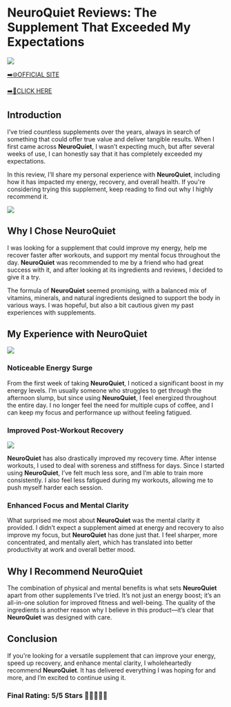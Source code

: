 # **NeuroQuiet Reviews**: The Supplement That Exceeded My Expectations

[![](https://static.vecteezy.com/system/resources/thumbnails/019/896/014/small/buy-now-gradient-button-with-cart-symbol-buy-now-illustration-png.png)](https://edetoop.top/lander/sugarpreland-1/neuroquiet.html) 

[➡️🌐OFFICIAL SITE](https://edetoop.top/lander/sugarpreland-1/neuroquiet.html) 

[➡️🔗CLICK HERE](https://edetoop.top/lander/sugarpreland-1/neuroquiet.html) 


## Introduction

I’ve tried countless supplements over the years, always in search of something that could offer true value and deliver tangible results. When I first came across **NeuroQuiet**, I wasn’t expecting much, but after several weeks of use, I can honestly say that it has completely exceeded my expectations.

In this review, I’ll share my personal experience with **NeuroQuiet**, including how it has impacted my energy, recovery, and overall health. If you're considering trying this supplement, keep reading to find out why I highly recommend it.

[![](https://wallpapers.com/images/hd/red-order-now-button-udg4jcj4arvn8b0n-2.png)](https://edetoop.top/lander/sugarpreland-1/neuroquiet.html)  

## Why I Chose **NeuroQuiet**

I was looking for a supplement that could improve my energy, help me recover faster after workouts, and support my mental focus throughout the day. **NeuroQuiet** was recommended to me by a friend who had great success with it, and after looking at its ingredients and reviews, I decided to give it a try.

The formula of **NeuroQuiet** seemed promising, with a balanced mix of vitamins, minerals, and natural ingredients designed to support the body in various ways. I was hopeful, but also a bit cautious given my past experiences with supplements.

## My Experience with **NeuroQuiet**

[![](https://static.vecteezy.com/system/resources/thumbnails/019/896/014/small/buy-now-gradient-button-with-cart-symbol-buy-now-illustration-png.png)](https://edetoop.top/lander/sugarpreland-1/neuroquiet.html)

### Noticeable Energy Surge

From the first week of taking **NeuroQuiet**, I noticed a significant boost in my energy levels. I’m usually someone who struggles to get through the afternoon slump, but since using **NeuroQuiet**, I feel energized throughout the entire day. I no longer feel the need for multiple cups of coffee, and I can keep my focus and performance up without feeling fatigued.

### Improved Post-Workout Recovery

[![](https://wallpapers.com/images/hd/red-order-now-button-udg4jcj4arvn8b0n-2.png)](https://edetoop.top/lander/sugarpreland-1/neuroquiet.html)  

**NeuroQuiet** has also drastically improved my recovery time. After intense workouts, I used to deal with soreness and stiffness for days. Since I started using **NeuroQuiet**, I’ve felt much less sore, and I’m able to train more consistently. I also feel less fatigued during my workouts, allowing me to push myself harder each session.

### Enhanced Focus and Mental Clarity

What surprised me most about **NeuroQuiet** was the mental clarity it provided. I didn’t expect a supplement aimed at energy and recovery to also improve my focus, but **NeuroQuiet** has done just that. I feel sharper, more concentrated, and mentally alert, which has translated into better productivity at work and overall better mood.

## Why I Recommend **NeuroQuiet**

The combination of physical and mental benefits is what sets **NeuroQuiet** apart from other supplements I’ve tried. It’s not just an energy boost; it’s an all-in-one solution for improved fitness and well-being. The quality of the ingredients is another reason why I believe in this product—it’s clear that **NeuroQuiet** was designed with care.

## Conclusion

If you're looking for a versatile supplement that can improve your energy, speed up recovery, and enhance mental clarity, I wholeheartedly recommend **NeuroQuiet**. It has delivered everything I was hoping for and more, and I’m excited to continue using it.

### Final Rating: 5/5 Stars 🌟🌟🌟🌟🌟
